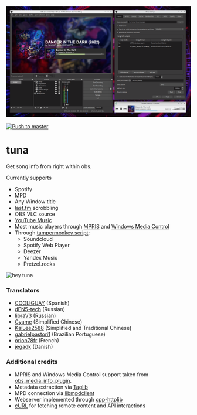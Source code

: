 ![header](./preview.png "tuna running on obs linux")

[![Push to master](https://github.com/univrsal/tuna/actions/workflows/push.yaml/badge.svg)](https://github.com/univrsal/tuna/actions/workflows/push.yaml)
# tuna
Get song info from right within obs.
 
Currently supports
- Spotify
- MPD
- Any Window title
- [last.fm](https://last.fm) scrobbling
- OBS VLC source
- [YouTube Music](https://github.com/th-ch/youtube-music)
- Most music players through [MPRIS](https://specifications.freedesktop.org/mpris-spec/latest/) and [Windows Media Control](https://learn.microsoft.com/en-us/uwp/api/windows.media.control?view=winrt-19041)
- Through [tampermonkey script](https://github.com/univrsal/tuna/raw/master/deps/tuna_browser.user.js):
    - Soundcloud 
    - Spotify Web Player
    - Deezer
    - Yandex Music
    - Pretzel.rocks

<img src="src/gui/images/tuna.png" alt="hey tuna" width="180px">

### Translators
- [COOLIGUAY](https://github.com/COOLIGUAY) (Spanish) 
- [dEN5-tech](https://github.com/dEN5-tech) (Russian)
- [libraV3](https://github.com/libraV3) (Russian)
- [Cyame](https://github.com/Cyame) (Simplified Chinese) 
- [KaiLee2588](https://github.com/KaiLee2588) (Simplified and Traditional Chinese) 
- [gabrielpastori1](https://github.com/gabrielpastori1) (Brazilian Portuguese) 
- [orion78fr](https://github.com/orion78fr) (French) 
- [jegadk](https://obsproject.com/forum/members/jegadk.185246/) (Danish) 

### Additional credits

- MPRIS and Windows Media Control support taken from [obs_media_info_plugin](https://github.com/rmoalic/obs_media_info_plugin).
- Metadata extraction via [Taglib](https://taglib.org/)
- MPD connection via [libmpdclient](https://musicpd.org/libs/libmpdclient/)
- Webserver implemented through [cpp-httplib](https://github.com/yhirose/cpp-httplib)
- [cURL](https://curl.se) for fetching remote content and API interactions
